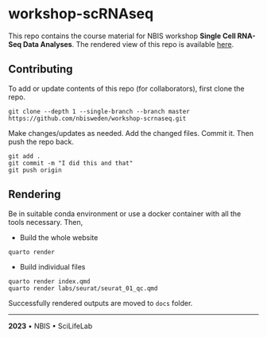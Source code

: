 # workshop-scRNAseq

This repo contains the course material for NBIS workshop **Single Cell RNA-Seq Data Analyses**. The rendered view of this repo is available [here](https://nbisweden.github.io/workshop-scrnaseq/).

## Contributing

To add or update contents of this repo (for collaborators), first clone the repo.

```
git clone --depth 1 --single-branch --branch master https://github.com/nbisweden/workshop-scrnaseq.git
```

Make changes/updates as needed. Add the changed files. Commit it. Then push the repo back.

```
git add .
git commit -m "I did this and that"
git push origin
```

## Rendering

Be in suitable conda environment or use a docker container with all the tools necessary. Then,

- Build the whole website

```
quarto render
```

- Build individual files

```
quarto render index.qmd
quarto render labs/seurat/seurat_01_qc.qmd
```

Successfully rendered outputs are moved to `docs` folder.

---

**2023** • NBIS • SciLifeLab